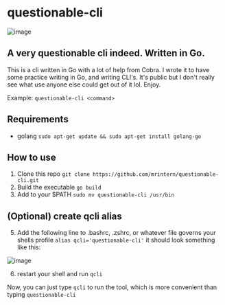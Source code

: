 # questionable-cli
![image](https://user-images.githubusercontent.com/24460340/182623974-eb0641b1-c686-4261-9cca-1a57c4077f1d.png)
## A very questionable cli indeed. Written in Go.

This is a cli written in Go with a lot of help from Cobra. I wrote it to have some practice writing in Go, and writing CLI's.
It's public but I don't really see what use anyone else could get out of it lol. Enjoy.

Example: `questionable-cli <command>`

## Requirements
- golang `sudo apt-get update && sudo apt-get install golang-go`

## How to use

1.  Clone this repo `git clone https://github.com/mrintern/questionable-cli.git`
2.  Build the executable `go build`
3.  Add to your $PATH `sudo mv questionable-cli /usr/bin`

## (Optional) create qcli alias
5.  Add the following line to .bashrc, .zshrc, or whatever file governs your shells profile `alias qcli='questionable-cli'` it should look something like this:

![image](https://user-images.githubusercontent.com/24460340/183295674-881d8113-d79f-4dd7-af9e-b046ef4796b0.png)

6.  restart your shell and run `qcli`

Now, you can just type `qcli` to run the tool, which is more convenient than typing `questionable-cli`
